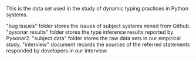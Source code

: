 This is the data set used in the study of dynamic typing practices in Python systems.

"bug issues" folder stores the issues of subject systems mined from Github.
"pysonar results" folder stores the type inference results reported by Pysonar2.
"subject data" folder stores the raw data sets in our empirical study.
"interview" document records the sources of the referred statements responded by developers in our interview.
